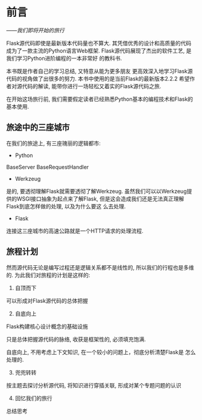 # 前言

*——我们即将开始的旅行*

Flask源代码即使是最新版本代码量也不算大. 其凭借优秀的设计和高质量的代码
成为了一款主流的Python语言Web框架.
Flask源代码展现了杰出的软件工艺, 是我们学习Python进阶编程的一本非常好
的教科书.

本书既是作者自己的学习总结, 又特意从能为更多朋友
更高效深入地学习Flask源代码的视角做了出很多的努力.
本书中使用的是当前Flask的最新版本2.2.2
希望作者对源代码的解读, 能带你进行一场轻松又着实的Flask源代码之旅.

在开始这场旅行前, 我们需要假定读者已经熟悉Python基本的编程技术和Flask的基本使用.


## 旅途中的三座城市

在我们的旅途上, 有三座瑰丽的逻辑都市:

* Python

BaseServer BaseRequestHandler 

* Werkzeug

是的, 要透彻理解Flask就需要透彻了解Werkzeug.
虽然我们可以以Werkzeug提供的WSGI接口抽象为起点来了解Flask,
但是这会造成我们还是无法真正理解Flask到底怎样做的处理, 以及为什么要这
么去处理.

* Flask

连接这三座城市的高速公路就是一个HTTP请求的处理流程.


## 旅程计划

然而源代码无论是编写过程还是逻辑关系都不是线性的, 所以我们的行程也是多维的.
为此我们对旅程的计划是这样的:

1. 自顶而下

可以形成对Flask源代码的总体把握

2. 自底向上

Flask构建核心设计概念的基础设施

只是总体把握源代码的脉络, 收获是框架性的, 必须填充饱满.

自底向上, 不用考虑上下文知识, 在一个较小的问题上，彻底分析清楚Flask是
怎么处理的.

3. 兜兜转转

按主题去探讨分析源代码, 将知识进行穿插关联, 形成对某个专题问题的认识

4. 回忆我们的旅行

总结思考
